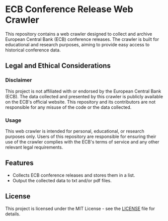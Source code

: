 # ECB Conference Release Web Crawler

This repository contains a web crawler designed to collect and archive European Central Bank (ECB) conference releases. The crawler is built for educational and research purposes, aiming to provide easy access to historical conference data.

## Legal and Ethical Considerations

### Disclaimer
This project is not affiliated with or endorsed by the European Central Bank (ECB). The data collected and presented by this crawler is publicly available on the ECB's official website. This repository and its contributors are not responsible for any misuse of the code or the data collected.

### Usage
This web crawler is intended for personal, educational, or research purposes only. Users of this repository are responsible for ensuring their use of the crawler complies with the ECB's terms of service and any other relevant legal requirements.

## Features
- Collects ECB conference releases and stores them in a list.
- Output the collected data to txt and/or pdf files.

## License
This project is licensed under the MIT License - see the [LICENSE](LICENSE) file for details.
